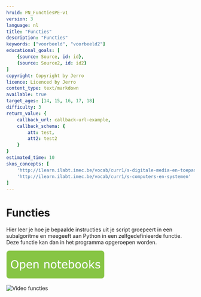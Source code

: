 ```yaml
---
hruid: PN_FunctiesPE-v1
version: 3
language: nl
title: "Functies"
description: "Functies"
keywords: ["voorbeeld", "voorbeeld2"]
educational_goals: [
    {source: Source, id: id}, 
    {source: Source2, id: id2}
]
copyright: Copyright by Jerro
licence: Licenced by Jerro
content_type: text/markdown
available: true
target_ages: [14, 15, 16, 17, 18]
difficulty: 3
return_value: {
    callback_url: callback-url-example,
    callback_schema: {
        att: test,
        att2: test2
    }
}
estimated_time: 10
skos_concepts: [
    'http://ilearn.ilabt.imec.be/vocab/curr1/s-digitale-media-en-toepassingen', 
    'http://ilearn.ilabt.imec.be/vocab/curr1/s-computers-en-systemen'
]
---
```

# Functies
Hier leer je hoe je bepaalde instructies uit je script groepeert in een subalgoritme en meegeeft aan Python in een zelfgedefinieerde functie. Deze functie kan dan in het programma opgeroepen worden.

[![](embed/Knop.png "Knop")](https://kiks.ilabt.imec.be/jupyterhub/?id=1006 "Notebooks Functie")

![](@youtube/https://www.youtube.com/watch?v=fRRX4oE45UQ "Video functies")